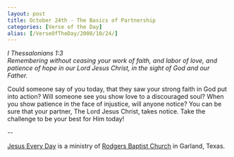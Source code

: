 ```yaml
---
layout: post
title: October 24th - The Basics of Partnership
categories: [Verse of the Day]
alias: [/VerseOfTheDay/2008/10/24/]
---
```


_I Thessalonians 1:3  
Remembering without ceasing your work of faith, and labor of love,
and patience of hope in our Lord Jesus Christ, in the sight of God
and our Father._

Could someone say of you today, that they saw your strong faith in
God put into action? Will someone see you show love to a discouraged
soul? When you show patience in the face of injustice, will anyone
notice? You can be sure that your partner, The Lord Jesus Christ,
takes notice. Take the challenge to be your best for Him today!

 --

<a href=http://jesuseveryday.net>Jesus Every Day</a> is a ministry of <a href=http://rodgersbaptist.net>Rodgers Baptist Church</a> in Garland, Texas.
